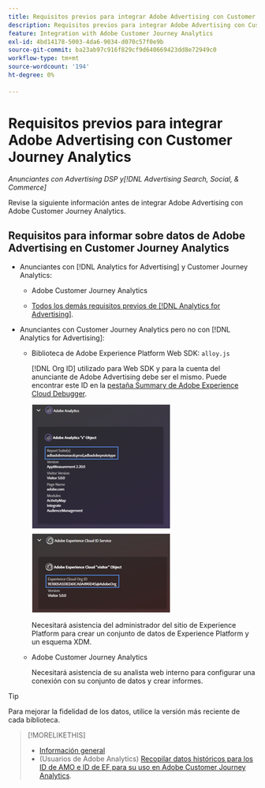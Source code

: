 ```yaml
---
title: Requisitos previos para integrar Adobe Advertising con Customer Journey Analytics
description: Requisitos previos para integrar Adobe Advertising con Customer Journey Analytics
feature: Integration with Adobe Customer Journey Analytics
exl-id: 4bd14178-5003-4da6-9034-d070c57f0e9b
source-git-commit: ba23ab97c916f829cf9d640669423dd8e72949c0
workflow-type: tm+mt
source-wordcount: '194'
ht-degree: 0%

---
```


# Requisitos previos para integrar Adobe Advertising con Customer Journey Analytics

*Anunciantes con Advertising DSP y[!DNL Advertising Search, Social, & Commerce]*

Revise la siguiente información antes de integrar Adobe Advertising con Adobe Customer Journey Analytics.

## Requisitos para informar sobre datos de Adobe Advertising en Customer Journey Analytics

* Anunciantes con [!DNL Analytics for Advertising] y Customer Journey Analytics:

   * Adobe Customer Journey Analytics<!-- any specific version? -->

   * [Todos los demás requisitos previos de [!DNL Analytics for Advertising]](/help/integrations/analytics/prerequisites.md).

* Anunciantes con Customer Journey Analytics pero no con [!DNL Analytics for Advertising]:

   * Biblioteca de Adobe Experience Platform Web SDK: `alloy.js`

     [!DNL Org ID] utilizado para Web SDK y para la cuenta del anunciante de Adobe Advertising debe ser el mismo. Puede encontrar este ID en la [pestaña Summary de Adobe Experience Cloud Debugger](https://experienceleague.adobe.com/docs/debugger/using-v2/summary.html?lang=es).

     ![Pantalla de resumen de Experience Cloud Debugger](/help/integrations/assets/a4adc-debugger-summary.png)

     Necesitará asistencia del administrador del sitio de Experience Platform para crear un conjunto de datos de Experience Platform y un esquema XDM.

   * Adobe Customer Journey Analytics<!-- any specific version? -->

     Necesitará asistencia de su analista web interno para configurar una conexión con su conjunto de datos y crear informes.

>[!TIP]
>
>Para mejorar la fidelidad de los datos, utilice la versión más reciente de cada biblioteca.

>[!MORELIKETHIS]
>
>* [Información general](overview.md)
>* (Usuarios de Adobe Analytics) [Recopilar datos históricos para los ID de AMO e ID de EF para su uso en Adobe Customer Journey Analytics](/help/integrations/analytics/rvars-to-evars.md).
